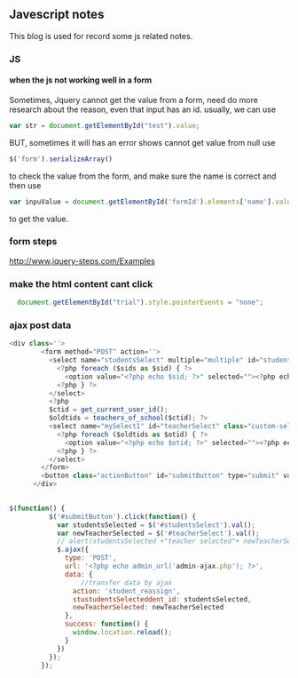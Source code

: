 ## Javescript notes

This blog is used for record some js related notes.

### JS

#### when the js not working well in a form

Sometimes, Jquery cannot get the value from a form, need do more research about the reason, 
even that input has an id. usually, we can use 
```js
var str = document.getElementById("test").value;
```
BUT, sometimes it will has an error shows cannot get value from null
use
```js 
$('form').serializeArray() 
```
to check the value from the form, and make sure the name is correct and then use

```js
var inpuValue = document.getElementById('formId').elements['name'].value;

```
to get the value.


### form steps
http://www.jquery-steps.com/Examples


### make the html content cant click
```js
  document.getElementById("trial").style.pointerEvents = "none";

```

### ajax post data
```js
<div class=''>
        <form method="POST" action=''>
          <select name="studentsSelect" multiple="multiple" id="studentsSelect" class="custom-select" size="10">
            <?php foreach ($sids as $sid) { ?>
              <option value="<?php echo $sid; ?>" selected=""><?php echo get_username($sid); ?></option>
            <?php } ?>
          </select>
          <?php
          $ctid = get_current_user_id();
          $oldtids = teachers_of_school($ctid); ?>
          <select name="mySelect1" id="teacherSelect" class="custom-select">
            <?php foreach ($oldtids as $otid) { ?>
              <option value="<?php echo $otid; ?>" selected=""><?php echo get_username($otid); ?></option>
            <?php } ?>
          </select>
        </form>
        <button class="actionButton" id="submitButton" type="submit" value="Click To Submit">Reassign Students</button>
      </div>

      
$(function() {
          $('#submitButton').click(function() {
            var studentsSelected = $('#studentsSelect').val();
            var newTeacherSelected = $('#teacherSelect').val();
            // alert(studentsSelected +"teacher selected"+ newTeacherSelected);
            $.ajax({
              type: 'POST',
              url: '<?php echo admin_url('admin-ajax.php'); ?>',
              data: {
                  //transfer data by ajax
                action: 'student_reassign',
                stustudentsSelecteddent_id: studentsSelected,
                newTeacherSelected: newTeacherSelected
              },
              success: function() {
                window.location.reload();
              }
            })
          });
        });
```

